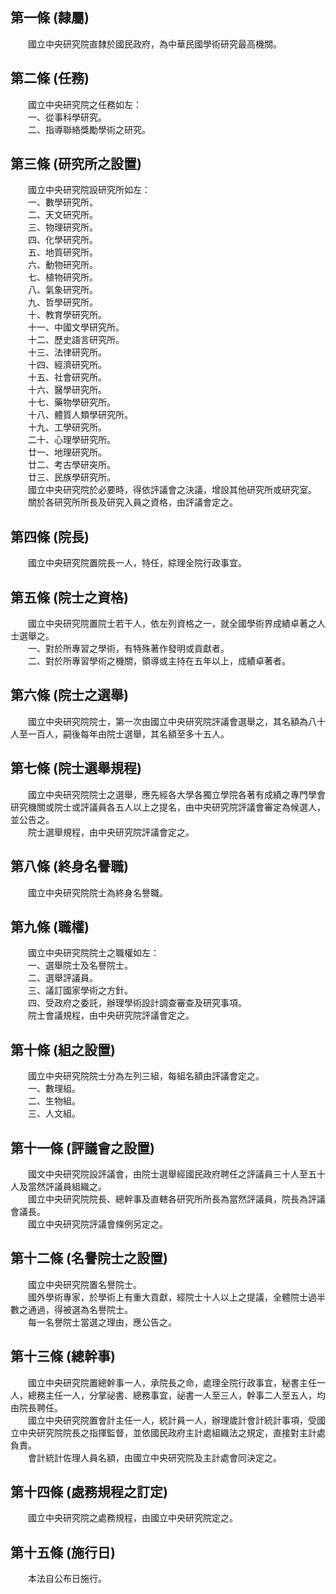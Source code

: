 第一條 (隸屬)
-------------
　　國立中央研究院直隸於國民政府，為中華民國學術研究最高機關。  


第二條 (任務)
-------------
　　國立中央研究院之任務如左：  
　　一、從事科學研究。  
　　二、指導聯絡獎勵學術之研究。  


第三條 (研究所之設置)
---------------------
　　國立中央研究院設研究所如左：  
　　一、數學研究所。  
　　二、天文研究所。  
　　三、物理研究所。  
　　四、化學研究所。  
　　五、地質研究所。  
　　六、動物研究所。  
　　七、植物研究所。  
　　八、氣象研究所。  
　　九、哲學研究所。  
　　十、教育學研究所。  
　　十一、中國文學研究所。  
　　十二、歷史語言研究所。  
　　十三、法律研究所。  
　　十四、經濟研究所。  
　　十五、社會研究所。  
　　十六、醫學研究所。  
　　十七、藥物學研究所。  
　　十八、體質人類學研究所。  
　　十九、工學研究所。  
　　二十、心理學研究所。  
　　廿一、地理研究所。  
　　廿二、考古學研突所。  
　　廿三、民族學研究所。  
　　國立中央研究院於必要時，得依評議會之決議，增設其他研究所或研究室。  
　　關於各研究所所長及研究入員之資格，由評議會定之。  


第四條 (院長)
-------------
　　國立中央研究院置院長一人，特任，綜理全院行政事宜。  


第五條 (院士之資格)
-------------------
　　國立中央研究院置院士若干人，依左列資格之一，就全國學術界成績卓著之人士選舉之。  
　　一、對於所專習之學術，有特殊著作發明或貢獻者。  
　　二、對於所專習學術之機關，領導或主持在五年以上，成績卓著者。  


第六條 (院士之選舉)
-------------------
　　國立中央研究院院士，第一次由國立中央研究院評議會選舉之，其名額為八十人至一百人，嗣後每年由院士選舉，其名額至多十五人。  


第七條 (院士選舉規程)
---------------------
　　國立中央研究院院士之選舉，應先經各大學各獨立學院各著有成績之專門學會研究機關或院士或評議員各五人以上之提名，由中央研究院評議會審定為候選人，並公告之。  
　　院士選舉規程，由中央研究院評議會定之。  


第八條 (終身名譽職)
-------------------
　　國立中央研究院院士為終身名譽職。  


第九條 (職權)
-------------
　　國立中央研究院院士之職權如左：  
　　一、選舉院士及名譽院士。  
　　二、選舉評議員。  
　　三、議訂國家學術之方針。  
　　四、受政府之委託，辦理學術設計調查審查及研究事項。  
　　院士會議規程，由中央研究院評議會定之。  


第十條 (組之設置)
-----------------
　　國立中央研究院院士分為左列三組，每組名額由評議會定之。  
　　一、數理組。  
　　二、生物組。  
　　三、人文組。  


第十一條 (評議會之設置)
-----------------------
　　國文中央研究院設評議會，由院士選舉經國民政府聘任之評議員三十人至五十人及當然評議員組織之。  
　　國立中央研究院院長、總幹事及直轄各研究所所長為當然評議員，院長為評議會議長。  
　　國立中央研究院評議會條例另定之。  


第十二條 (名譽院士之設置)
-------------------------
　　國立中央研究院置名譽院士。  
　　國外學術專家，於學術上有重大貢獻，經院士十人以上之提議，全體院士過半數之通過，得被選為名譽院士。  
　　每一名譽院士當選之理由，應公告之。  


第十三條 (總幹事)
-----------------
　　國立中央研究院置總幹事一人，承院長之命，處理全院行政事宜，秘書主任一人，總務主任一人，分掌祕書、總務事宜，祕書一人至三人，幹事二人至五人，均由院長聘任。  
　　國立中央研究院置會計主任一人，統計員一人，辦理歲計會計統計事項，受國立中央研究院院長之指揮監督，並依國民政府主計處組織法之規定，直接對主計處負責。  
　　會計統計佐理人員名額，由國立中央研究院及主計處會同決定之。  


第十四條 (處務規程之訂定)
-------------------------
　　國立中央研究院之處務規程，由國立中央研究院定之。  


第十五條 (施行日)
-----------------
　　本法自公布日施行。